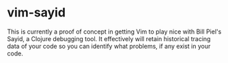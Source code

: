 # vim-sayid

This is currently a proof of concept in getting Vim to play nice with Bill Piel's Sayid, a Clojure debugging tool. It effectively will retain historical tracing data of your code so you can identify what problems, if any exist in your code.
